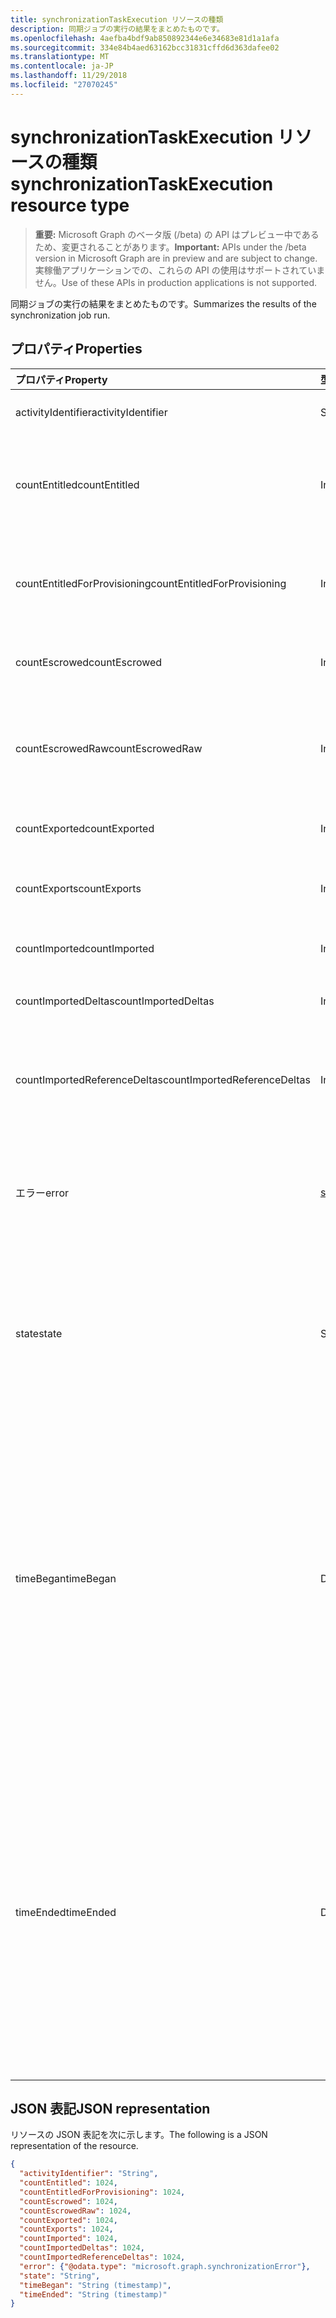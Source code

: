 ```yaml
---
title: synchronizationTaskExecution リソースの種類
description: 同期ジョブの実行の結果をまとめたものです。
ms.openlocfilehash: 4aefba4bdf9ab850892344e6e34683e81d1a1afa
ms.sourcegitcommit: 334e84b4aed63162bcc31831cffd6d363dafee02
ms.translationtype: MT
ms.contentlocale: ja-JP
ms.lasthandoff: 11/29/2018
ms.locfileid: "27070245"
---
```

# <a name="synchronizationtaskexecution-resource-type"></a><span data-ttu-id="ac7d3-103">synchronizationTaskExecution リソースの種類</span><span class="sxs-lookup"><span data-stu-id="ac7d3-103">synchronizationTaskExecution resource type</span></span>

> <span data-ttu-id="ac7d3-104">**重要:** Microsoft Graph のベータ版 (/beta) の API はプレビュー中であるため、変更されることがあります。</span><span class="sxs-lookup"><span data-stu-id="ac7d3-104">**Important:** APIs under the /beta version in Microsoft Graph are in preview and are subject to change.</span></span> <span data-ttu-id="ac7d3-105">実稼働アプリケーションでの、これらの API の使用はサポートされていません。</span><span class="sxs-lookup"><span data-stu-id="ac7d3-105">Use of these APIs in production applications is not supported.</span></span>

<span data-ttu-id="ac7d3-106">同期ジョブの実行の結果をまとめたものです。</span><span class="sxs-lookup"><span data-stu-id="ac7d3-106">Summarizes the results of the synchronization job run.</span></span>

## <a name="properties"></a><span data-ttu-id="ac7d3-107">プロパティ</span><span class="sxs-lookup"><span data-stu-id="ac7d3-107">Properties</span></span>
| <span data-ttu-id="ac7d3-108">プロパティ</span><span class="sxs-lookup"><span data-stu-id="ac7d3-108">Property</span></span>     | <span data-ttu-id="ac7d3-109">型</span><span class="sxs-lookup"><span data-stu-id="ac7d3-109">Type</span></span>   |<span data-ttu-id="ac7d3-110">説明</span><span class="sxs-lookup"><span data-stu-id="ac7d3-110">Description</span></span>|
|:---------------|:--------|:----------|
|<span data-ttu-id="ac7d3-111">activityIdentifier</span><span class="sxs-lookup"><span data-stu-id="ac7d3-111">activityIdentifier</span></span>           |<span data-ttu-id="ac7d3-112">String</span><span class="sxs-lookup"><span data-stu-id="ac7d3-112">String</span></span> |<span data-ttu-id="ac7d3-113">実行ジョブの識別子です。</span><span class="sxs-lookup"><span data-stu-id="ac7d3-113">Identifier of the job run.</span></span>|
|<span data-ttu-id="ac7d3-114">countEntitled</span><span class="sxs-lookup"><span data-stu-id="ac7d3-114">countEntitled</span></span>                |<span data-ttu-id="ac7d3-115">Int64</span><span class="sxs-lookup"><span data-stu-id="ac7d3-115">Int64</span></span>  |<span data-ttu-id="ac7d3-116">このアプリケーションに割り当てられた処理されたエントリの数。</span><span class="sxs-lookup"><span data-stu-id="ac7d3-116">Count of processed entries that were assigned for this application.</span></span>|
|<span data-ttu-id="ac7d3-117">countEntitledForProvisioning</span><span class="sxs-lookup"><span data-stu-id="ac7d3-117">countEntitledForProvisioning</span></span> |<span data-ttu-id="ac7d3-118">Int64</span><span class="sxs-lookup"><span data-stu-id="ac7d3-118">Int64</span></span>  |<span data-ttu-id="ac7d3-119">プロビジョニング用に割り当てられた処理されたエントリの数。</span><span class="sxs-lookup"><span data-stu-id="ac7d3-119">Count of processed entries that were assigned for provisioning.</span></span>|
|<span data-ttu-id="ac7d3-120">countEscrowed</span><span class="sxs-lookup"><span data-stu-id="ac7d3-120">countEscrowed</span></span>                |<span data-ttu-id="ac7d3-121">Int64</span><span class="sxs-lookup"><span data-stu-id="ac7d3-121">Int64</span></span>  |<span data-ttu-id="ac7d3-122">Escrowed (エラー) のエントリの数。</span><span class="sxs-lookup"><span data-stu-id="ac7d3-122">Count of entries that were escrowed (errors).</span></span>|
|<span data-ttu-id="ac7d3-123">countEscrowedRaw</span><span class="sxs-lookup"><span data-stu-id="ac7d3-123">countEscrowedRaw</span></span>             |<span data-ttu-id="ac7d3-124">Int64</span><span class="sxs-lookup"><span data-stu-id="ac7d3-124">Int64</span></span>  |<span data-ttu-id="ac7d3-125">Escrows のシステムで生成されたを含む、escrowed されたエントリの数。</span><span class="sxs-lookup"><span data-stu-id="ac7d3-125">Count of entries that were escrowed, including system-generated escrows.</span></span>|
|<span data-ttu-id="ac7d3-126">countExported</span><span class="sxs-lookup"><span data-stu-id="ac7d3-126">countExported</span></span>                |<span data-ttu-id="ac7d3-127">Int64</span><span class="sxs-lookup"><span data-stu-id="ac7d3-127">Int64</span></span>  |<span data-ttu-id="ac7d3-128">エクスポートされたエントリの数。</span><span class="sxs-lookup"><span data-stu-id="ac7d3-128">Count of exported entries.</span></span>|
|<span data-ttu-id="ac7d3-129">countExports</span><span class="sxs-lookup"><span data-stu-id="ac7d3-129">countExports</span></span>                 |<span data-ttu-id="ac7d3-130">Int64</span><span class="sxs-lookup"><span data-stu-id="ac7d3-130">Int64</span></span>  |<span data-ttu-id="ac7d3-131">エクスポートする必要があるエントリの数です。</span><span class="sxs-lookup"><span data-stu-id="ac7d3-131">Count of entries that were expected to be exported.</span></span>|
|<span data-ttu-id="ac7d3-132">countImported</span><span class="sxs-lookup"><span data-stu-id="ac7d3-132">countImported</span></span>                |<span data-ttu-id="ac7d3-133">Int64</span><span class="sxs-lookup"><span data-stu-id="ac7d3-133">Int64</span></span>  |<span data-ttu-id="ac7d3-134">インポートされたエントリの数。</span><span class="sxs-lookup"><span data-stu-id="ac7d3-134">Count of imported entries.</span></span>|
|<span data-ttu-id="ac7d3-135">countImportedDeltas</span><span class="sxs-lookup"><span data-stu-id="ac7d3-135">countImportedDeltas</span></span>          |<span data-ttu-id="ac7d3-136">Int64</span><span class="sxs-lookup"><span data-stu-id="ac7d3-136">Int64</span></span>  |<span data-ttu-id="ac7d3-137">インポートの差分変更の数です。</span><span class="sxs-lookup"><span data-stu-id="ac7d3-137">Count of imported delta-changes.</span></span>|
|<span data-ttu-id="ac7d3-138">countImportedReferenceDeltas</span><span class="sxs-lookup"><span data-stu-id="ac7d3-138">countImportedReferenceDeltas</span></span> |<span data-ttu-id="ac7d3-139">Int64</span><span class="sxs-lookup"><span data-stu-id="ac7d3-139">Int64</span></span>  |<span data-ttu-id="ac7d3-140">参照の変更に関連するインポートされたデルタの変更の数です。</span><span class="sxs-lookup"><span data-stu-id="ac7d3-140">Count of imported delta-changes pertaining to reference changes.</span></span>|
|<span data-ttu-id="ac7d3-141">エラー</span><span class="sxs-lookup"><span data-stu-id="ac7d3-141">error</span></span>                        |[<span data-ttu-id="ac7d3-142">synchronizationError</span><span class="sxs-lookup"><span data-stu-id="ac7d3-142">synchronizationError</span></span>](synchronization-synchronizationerror.md)|<span data-ttu-id="ac7d3-143">エラーが発生した場合に、詳細を含む、 **synchronizationError**オブジェクトが含まれています。</span><span class="sxs-lookup"><span data-stu-id="ac7d3-143">If an error was encountered, contains a **synchronizationError** object with details.</span></span>|
|<span data-ttu-id="ac7d3-144">state</span><span class="sxs-lookup"><span data-stu-id="ac7d3-144">state</span></span>                        |<span data-ttu-id="ac7d3-145">String</span><span class="sxs-lookup"><span data-stu-id="ac7d3-145">String</span></span> |<span data-ttu-id="ac7d3-146">コードがこの実行の結果を要約します。</span><span class="sxs-lookup"><span data-stu-id="ac7d3-146">Code summarizing the result of this run.</span></span> <span data-ttu-id="ac7d3-147">可能な値は、`Succeeded`、`Failed`、`EntryLevelErrors` です。</span><span class="sxs-lookup"><span data-stu-id="ac7d3-147">Possible values are: `Succeeded`, `Failed`, `EntryLevelErrors`.</span></span>|
|<span data-ttu-id="ac7d3-148">timeBegan</span><span class="sxs-lookup"><span data-stu-id="ac7d3-148">timeBegan</span></span>                    |<span data-ttu-id="ac7d3-149">DateTimeOffset</span><span class="sxs-lookup"><span data-stu-id="ac7d3-149">DateTimeOffset</span></span>|<span data-ttu-id="ac7d3-150">このジョブの実行を開始したときの時間です。</span><span class="sxs-lookup"><span data-stu-id="ac7d3-150">Time when this job run began.</span></span> <span data-ttu-id="ac7d3-151">Timestamp 型は、ISO 8601 形式を使用して日付と時刻の情報を表し、常に UTC 時間です。</span><span class="sxs-lookup"><span data-stu-id="ac7d3-151">The Timestamp type represents date and time information using ISO 8601 format and is always in UTC time.</span></span> <span data-ttu-id="ac7d3-152">たとえば、2014 年 1 月 1 日午前 0 時 (UTC) は、次のようになります。`'2014-01-01T00:00:00Z'`</span><span class="sxs-lookup"><span data-stu-id="ac7d3-152">For example, midnight UTC on Jan 1, 2014 would look like this: `'2014-01-01T00:00:00Z'`.</span></span>|
|<span data-ttu-id="ac7d3-153">timeEnded</span><span class="sxs-lookup"><span data-stu-id="ac7d3-153">timeEnded</span></span>                    |<span data-ttu-id="ac7d3-154">DateTimeOffset</span><span class="sxs-lookup"><span data-stu-id="ac7d3-154">DateTimeOffset</span></span>|<span data-ttu-id="ac7d3-155">このジョブを実行すると時間が終了しました。</span><span class="sxs-lookup"><span data-stu-id="ac7d3-155">Time when this job run ended.</span></span> <span data-ttu-id="ac7d3-156">Timestamp 型は、ISO 8601 形式を使用して日付と時刻の情報を表し、常に UTC 時間です。</span><span class="sxs-lookup"><span data-stu-id="ac7d3-156">The Timestamp type represents date and time information using ISO 8601 format and is always in UTC time.</span></span> <span data-ttu-id="ac7d3-157">たとえば、2014 年 1 月 1 日午前 0 時 (UTC) は、次のようになります。`'2014-01-01T00:00:00Z'`</span><span class="sxs-lookup"><span data-stu-id="ac7d3-157">For example, midnight UTC on Jan 1, 2014 would look like this: `'2014-01-01T00:00:00Z'`.</span></span>|

## <a name="json-representation"></a><span data-ttu-id="ac7d3-158">JSON 表記</span><span class="sxs-lookup"><span data-stu-id="ac7d3-158">JSON representation</span></span>

<span data-ttu-id="ac7d3-159">リソースの JSON 表記を次に示します。</span><span class="sxs-lookup"><span data-stu-id="ac7d3-159">The following is a JSON representation of the resource.</span></span>

<!-- {
  "blockType": "resource",
  "optionalProperties": [

  ],
  "@odata.type": "microsoft.graph.synchronizationTaskExecution"
}-->

```json
{
  "activityIdentifier": "String",
  "countEntitled": 1024,
  "countEntitledForProvisioning": 1024,
  "countEscrowed": 1024,
  "countEscrowedRaw": 1024,
  "countExported": 1024,
  "countExports": 1024,
  "countImported": 1024,
  "countImportedDeltas": 1024,
  "countImportedReferenceDeltas": 1024,
  "error": {"@odata.type": "microsoft.graph.synchronizationError"},
  "state": "String",
  "timeBegan": "String (timestamp)",
  "timeEnded": "String (timestamp)"
}

```

<!-- uuid: 8fcb5dbc-d5aa-4681-8e31-b001d5168d79
2015-10-25 14:57:30 UTC -->
<!-- {
  "type": "#page.annotation",
  "description": "synchronizationTaskExecution resource",
  "keywords": "",
  "section": "documentation",
  "tocPath": ""
}-->